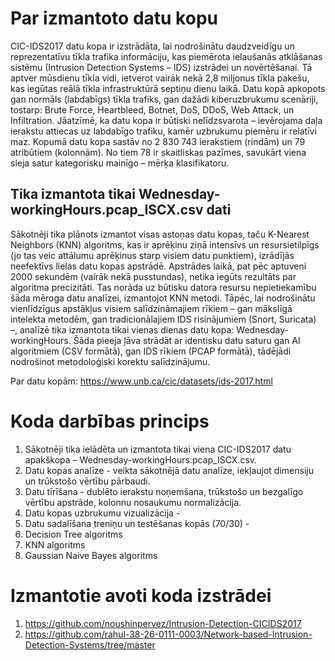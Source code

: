 # Par izmantoto datu kopu
CIC-IDS2017 datu kopa ir izstrādāta, lai nodrošinātu daudzveidīgu un reprezentatīvu tīkla trafika informāciju, kas piemērota ielaušanās atklāšanas sistēmu (Intrusion Detection Systems – IDS) izstrādei un novērtēšanai. Tā aptver mūsdienu tīkla vidi, ietverot vairāk nekā 2,8 miljonus tīkla pakešu, kas iegūtas reālā tīkla infrastruktūrā septiņu dienu laikā.
Datu kopā apkopots gan normāls (labdabīgs) tīkla trafiks, gan dažādi kiberuzbrukumu scenāriji, tostarp: Brute Force, Heartbleed, Botnet, DoS, DDoS, Web Attack, un Infiltration. Jāatzīmē, ka datu kopa ir būtiski nelīdzsvarota – ievērojama daļa ierakstu attiecas uz labdabīgo trafiku, kamēr uzbrukumu piemēru ir relatīvi maz.
Kopumā datu kopa sastāv no 2 830 743 ierakstiem (rindām) un 79 atribūtiem (kolonnām). No tiem 78 ir skaitliskas pazīmes, savukārt viena sleja satur kategorisku mainīgo – mērķa klasifikatoru.
## Tika izmantota tikai Wednesday-workingHours.pcap_ISCX.csv dati
Sākotnēji tika plānots izmantot visas astoņas datu kopas, taču K-Nearest Neighbors (KNN) algoritms, kas ir aprēķinu ziņā intensīvs un resursietilpīgs (jo tas veic attālumu aprēķinus starp visiem datu punktiem), izrādījās neefektīvs lielas datu kopas apstrādē. Apstrādes laikā, pat pēc aptuveni 2000 sekundēm (vairāk nekā pusstundas), netika iegūts rezultāts par algoritma precizitāti. Tas norāda uz būtisku datora resursu nepietiekamību šāda mēroga datu analīzei, izmantojot KNN metodi.
Tāpēc, lai nodrošinātu vienlīdzīgus apstākļus visiem salīdzināmajiem rīkiem – gan mākslīgā intelekta metodēm, gan tradicionālajiem IDS risinājumiem (Snort, Suricata) –, analīzē tika izmantota tikai vienas dienas datu kopa: Wednesday-workingHours. Šāda pieeja ļāva strādāt ar identisku datu saturu gan AI algoritmiem (CSV formātā), gan IDS rīkiem (PCAP formātā), tādējādi nodrošinot metodoloģiski korektu salīdzinājumu.

Par datu kopām: https://www.unb.ca/cic/datasets/ids-2017.html

# Koda darbības princips
1. Sākotnēji tika ielādēta un izmantota tikai viena CIC-IDS2017 datu apakškopa – Wednesday-workingHours.pcap_ISCX.csv.
2. Datu kopas analīze - veikta sākotnējā datu analīze, iekļaujot dimensiju un trūkstošo vērtību pārbaudi.
3. Datu tīrīšana - dublēto ierakstu noņemšana, trūkstošo un bezgalīgo vērtību apstrāde, kolonnu nosaukumu normalizācija.
4. Datu kopas uzbrukumu vizualizācija - 
5. Datu sadalīšana treniņu un testēšanas kopās (70/30) - 
6. Decision Tree algoritms
7. KNN algoritms
8. Gaussian Naive Bayes algoritms

# Izmantotie avoti koda izstrādei
1. https://github.com/noushinpervez/Intrusion-Detection-CICIDS2017
2. https://github.com/rahul-38-26-0111-0003/Network-based-Intrusion-Detection-Systems/tree/master
